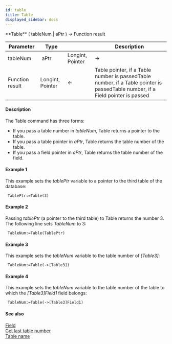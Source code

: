 ```yaml
---
id: table
title: Table
displayed_sidebar: docs
---
```


<!--REF #_command_.Table.Syntax-->**Table** ( tableNum | aPtr ) -> Function result<!-- END REF-->
<!--REF #_command_.Table.Params-->
| Parameter | Type |  | Description |
| --- | --- | --- | --- |
| tableNum | aPtr | Longint, Pointer | -> | Table number, or Table pointer, or Field pointer |
| Function result | Longint, Pointer | <- | Table pointer, if a Table number is passedTable number, if a Table pointer is passedTable number, if a Field pointer is passed |

<!-- END REF-->

#### Description 



The Table command has three forms:

* If you pass a table number in *tableNum*, Table returns a pointer to the table.
* If you pass a table pointer in *aPtr*, Table returns the table number of the table.
* If you pass a field pointer in *aPtr*, Table returns the table number of the field.

#### Example 1 

This example sets the *tablePtr* variable to a pointer to the third table of the database:

```4d
 TablePtr:=Table(3)
```

#### Example 2 

Passing *tablePtr* (a pointer to the third table) to Table returns the number 3\. The following line sets *TableNum* to 3: 

```4d
 TableNum:=Table(TablePtr)
```

#### Example 3 

This example sets the *tableNum* variable to the table number of *\[Table3\]*:

```4d
 TableNum:=Table(->[Table3])
```

#### Example 4 

This example sets the *tableNum* variable to the table number of the table to which the *\[Table3\]Field1* field belongs:

```4d
 TableNum:=Table(->[Table3]Field1)
```

#### See also 

[Field](field.md)  
[Get last table number](get-last-table-number.md)  
[Table name](table-name.md)  
